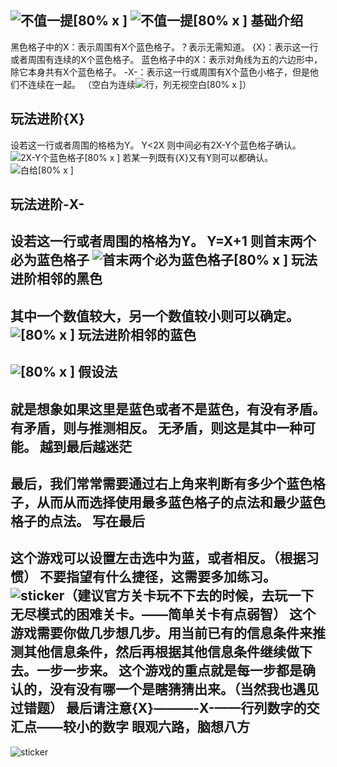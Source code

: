 ![不值一提[80% x ]](https://thumbnail1.baidupcs.com/thumbnail/fe5558144l117022e016016ba3c1c753?fid=2762304055-250528-518664076350357&rt=pr&sign=FDTAER-DCb740ccc5511e5e8fedcff06b081203-pitDYs2Knr4hWvOTjLYivBBexn8%3d&expires=8h&chkbd=0&chkv=0&dp-logid=314660851889149024&dp-callid=0&time=1659315600&size=c1549_u872&quality=90&vuk=2762304055&ft=image&autopolicy=1)
![不值一提[80% x ]](https://thumbnail1.baidupcs.com/thumbnail/139adf3b9uae91088d792f074e707748?fid=2762304055-250528-1062882967950534&rt=pr&sign=FDTAER-DCb740ccc5511e5e8fedcff06b081203-pyTRnsXHuJn7LD%2fyys8%2fVXH%2fjJQ%3d&expires=8h&chkbd=0&chkv=0&dp-logid=314660851889149024&dp-callid=0&time=1659315600&size=c1549_u872&quality=90&vuk=2762304055&ft=image&autopolicy=1)
基础介绍
-
黑色格子中的X：表示周围有X个蓝色格子。？表示无需知道。
{X}：表示这一行或者周围有连续的X个蓝色格子。
蓝色格子中的X：表示对角线为五的六边形中，除它本身共有X个蓝色格子。
-X-：表示这一行或周围有X个蓝色小格子，但是他们不连续在一起。
（空白为连续![行，列无视空白[80% x ]](https://thumbnail1.baidupcs.com/thumbnail/63b6f2d47tc4caa5810c456d73d17c17?fid=2762304055-250528-157571023305650&rt=pr&sign=FDTAER-DCb740ccc5511e5e8fedcff06b081203-K20vMgzWUClX294yGxkzZBemtaA%3d&expires=8h&chkbd=0&chkv=0&dp-logid=314795436218240662&dp-callid=0&time=1659315600&size=c1549_u872&quality=90&vuk=2762304055&ft=image&autopolicy=1)）

玩法进阶{X}
-
设若这一行或者周围的格格为Y。
Y<2X
则中间必有2X-Y个蓝色格子确认。
![2X-Y个蓝色格子[80% x ]](https://thumbnail1.baidupcs.com/thumbnail/4bfe1ec4cn0076becc0cbfdbd397d547?fid=2762304055-250528-998742182526869&rt=pr&sign=FDTAER-DCb740ccc5511e5e8fedcff06b081203-ZspXAG%2fuyaVwdN2hdmrmD6naX7I%3d&expires=8h&chkbd=0&chkv=0&dp-logid=314795436218240662&dp-callid=0&time=1659315600&size=c1549_u872&quality=90&vuk=2762304055&ft=image&autopolicy=1)
若某一列既有{X}又有Y则可以都确认。
![白给[80% x ]](https://thumbnail1.baidupcs.com/thumbnail/c50e6f1fcj5036edfede02ce8b64a6df?fid=2762304055-250528-756478697136098&rt=pr&sign=FDTAER-DCb740ccc5511e5e8fedcff06b081203-mtNUdkdRA64U80Vp2Ep7SvXSUYM%3d&expires=8h&chkbd=0&chkv=0&dp-logid=315116503355265631&dp-callid=0&time=1659319200&size=c1549_u872&quality=90&vuk=2762304055&ft=image&autopolicy=1)


玩法进阶-X-
-
设若这一行或者周围的格格为Y。
Y=X+1
则首末两个必为蓝色格子
![首末两个必为蓝色格子[80% x ]](https://thumbnail1.baidupcs.com/thumbnail/6f74c6acft62ef2657ad845800d01e27?fid=2762304055-250528-1071934328036177&rt=pr&sign=FDTAER-DCb740ccc5511e5e8fedcff06b081203-Lhq7nSlyOdn2A1KFbv0mjvFIxCo%3d&expires=8h&chkbd=0&chkv=0&dp-logid=314795436218240662&dp-callid=0&time=1659315600&size=c1549_u872&quality=90&vuk=2762304055&ft=image&autopolicy=1)
玩法进阶相邻的黑色
-
其中一个数值较大，另一个数值较小则可以确定。
![[80% x ]](https://thumbnail1.baidupcs.com/thumbnail/0cd8ced61n1b44a6d3965659db234cc0?fid=2762304055-250528-169399603308573&rt=pr&sign=FDTAER-DCb740ccc5511e5e8fedcff06b081203-YvlFKSI3HcAc%2bVBYCXwmThbmhp0%3d&expires=8h&chkbd=0&chkv=0&dp-logid=314795436218240662&dp-callid=0&time=1659315600&size=c1549_u872&quality=90&vuk=2762304055&ft=image&autopolicy=1)
玩法进阶相邻的蓝色
-
![[80% x ]](https://thumbnail1.baidupcs.com/thumbnail/4bd60f117o25684cf7cddc5be282f7a5?fid=2762304055-250528-843784567915640&rt=pr&sign=FDTAER-DCb740ccc5511e5e8fedcff06b081203-Kdm3cjUq4H7x0izYKllCgAnrSfo%3d&expires=8h&chkbd=0&chkv=0&dp-logid=315116503355265631&dp-callid=0&time=1659319200&size=c1549_u872&quality=90&vuk=2762304055&ft=image&autopolicy=1)
假设法
-
就是想象如果这里是蓝色或者不是蓝色，有没有矛盾。
有矛盾，则与推测相反。
无矛盾，则这是其中一种可能。
越到最后越迷茫
-
最后，我们常常需要通过右上角来判断有多少个蓝色格子，从而从而选择使用最多蓝色格子的点法和最少蓝色格子的点法。
写在最后
-
这个游戏可以设置左击选中为蓝，或者相反。（根据习惯）
不要指望有什么捷径，这需要多加练习。![sticker](yellow-face/26)（建议官方关卡玩不下去的时候，去玩一下无尽模式的困难关卡。——简单关卡有点弱智）
这个游戏需要你做几步想几步。用当前已有的信息条件来推测其他信息条件，然后再根据其他信息条件继续做下去。一步一步来。
这个游戏的重点就是每一步都是确认的，没有没有哪一个是瞎猜猜出来。（当然我也遇见过错题）
最后请注意{X}———-X-——行列数字的交汇点——较小的数字
眼观六路，脑想八方
-
![sticker](aru/118)